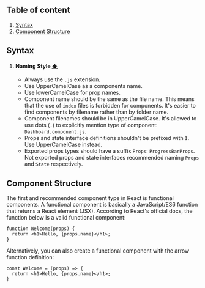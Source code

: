 ## Table of content

1. [Syntax](#syntax)
2. [Component Structure](#component-structure)

## Syntax

1. #### Naming Style **[⬆](#table-of-content)**

   * Always use the `.js` extension.
   * Use UpperCamelCase as a components name.
   * Use lowerCamelCase for prop names.
   * Component name should be the same as the file name. This means that the use of `index` files is forbidden for components. It's easier to find components by filename rather than by folder name.
   * Component filenames should be in UpperCamelCase. It's allowed to use dots (`.`) to explicitly mention type of component: `Dashboard.component.js`.
   * Props and state interface definitions shouldn't be prefixed with `I`. Use UpperCamelCase instead.
   * Exported props types should have a suffix `Props`: `ProgressBarProps`. Not exported props and state interfaces recommended naming `Props` and `State` respectively.   

## Component Structure

The first and recommended component type in React is functional components. A functional component is basically a JavaScript/ES6 function that returns a React element (JSX). According to React's official docs, the function below is a valid functional component:

    function Welcome(props) {
      return <h1>Hello, {props.name}</h1>;
    }
Alternatively, you can also create a functional component with the arrow function definition:

    const Welcome = (props) => { 
      return <h1>Hello, {props.name}</h1>; 
    }
